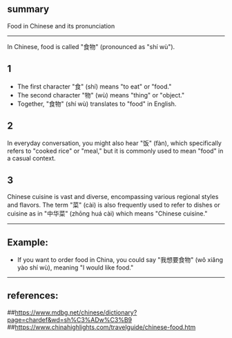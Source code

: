## summary 
Food in Chinese and its pronunciation

---  

In Chinese, food is called "食物" (pronounced as "shí wù"). 

1  
---  
- The first character "食" (shí) means "to eat" or "food."   
- The second character "物" (wù) means "thing" or "object."  
- Together, "食物" (shí wù) translates to "food" in English.  

2  
---  
In everyday conversation, you might also hear "饭" (fàn), which specifically refers to "cooked rice" or "meal," but it is commonly used to mean "food" in a casual context.

3  
---  
Chinese cuisine is vast and diverse, encompassing various regional styles and flavors. The term "菜" (cài) is also frequently used to refer to dishes or cuisine as in "中华菜" (zhōng huá cài) which means "Chinese cuisine."

---

## Example:
- If you want to order food in China, you could say "我想要食物" (wǒ xiǎng yào shí wù), meaning "I would like food."

---

## references: 
##https://www.mdbg.net/chinese/dictionary?page=chardef&wd=sh%C3%ADw%C3%B9  
##https://www.chinahighlights.com/travelguide/chinese-food.htm  